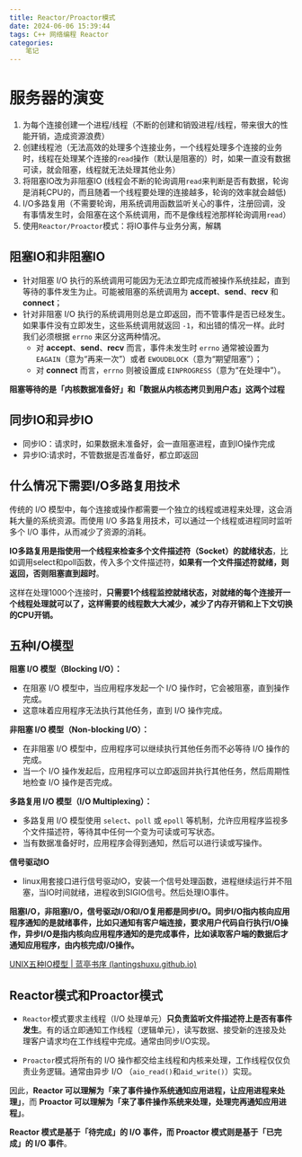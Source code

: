 ```yaml
---
title: Reactor/Proactor模式
date: 2024-06-06 15:39:44
tags: C++ 网络编程 Reactor
categories:
    笔记
---
```


# 服务器的演变

1. 为每个连接创建一个进程/线程（不断的创建和销毁进程/线程，带来很大的性能开销，造成资源浪费）
2. 创建线程池（无法高效的处理多个连接业务，一个线程处理多个连接的业务时，线程在处理某个连接的`read`操作（默认是阻塞的）时，如果一直没有数据可读，就会阻塞，线程就无法处理其他业务）
3. 将阻塞IO改为非阻塞IO (线程会不断的轮询调用`read`来判断是否有数据，轮询是消耗CPU的，而且随着一个线程要处理的连接越多，轮询的效率就会越低)
4. I/O多路复用（不需要轮询，用系统调用函数监听关心的事件，注册回调，没有事情发生时，会阻塞在这个系统调用，而不是像线程池那样轮询调用`read`）
5. 使用`Reactor/Proactor`模式：将IO事件与业务分离，解耦

## 阻塞IO和非阻塞IO

- 针对阻塞 I/O 执行的系统调用可能因为无法立即完成而被操作系统挂起，直到等待的事件发生为止。可能被阻塞的系统调用为 **accept**、**send**、**recv** 和 **connect**；
- 针对非阻塞 I/O 执行的系统调用则总是立即返回，而不管事件是否已经发生。如果事件没有立即发生，这些系统调用就返回 `-1`，和出错的情况一样。此时我们必须根据 `errno` 来区分这两种情况。
  - 对 **accept**、**send**、**recv** 而言，事件未发生时 `errno` 通常被设置为 `EAGAIN`（意为“再来一次”）或者 `EWOUDBLOCK`（意为“期望阻塞”）；
  - 对 **connect** 而言，`errno` 则被设置成 `EINPROGRESS`（意为“在处理中”）。

**阻塞等待的是「内核数据准备好」和「数据从内核态拷贝到用户态」这两个过程**

## 同步IO和异步IO

- 同步IO：请求时，如果数据未准备好，会一直阻塞进程，直到IO操作完成
- 异步IO:请求时，不管数据是否准备好，都立即返回

## 什么情况下需要I/O多路复用技术

传统的 I/O 模型中，每个连接或操作都需要一个独立的线程或进程来处理，这会消耗大量的系统资源。而使用 I/O 多路复用技术，可以通过一个线程或进程同时监听多个 I/O 事件，从而减少了资源的消耗。

**IO多路复用是指使用一个线程来检查多个文件描述符（Socket）的就绪状态**，比如调用select和poll函数，传入多个文件描述符，**如果有一个文件描述符就绪，则返回，否则阻塞直到超时**。

这样在处理1000个连接时，**只需要1个线程监控就绪状态，对就绪的每个连接开一个线程处理就可以了，这样需要的线程数大大减少，减少了内存开销和上下文切换的CPU开销。**

## 五种I/O模型

**阻塞 I/O 模型（Blocking I/O）：**

- 在阻塞 I/O 模型中，当应用程序发起一个 I/O 操作时，它会被阻塞，直到操作完成。
- 这意味着应用程序无法执行其他任务，直到 I/O 操作完成。

**非阻塞 I/O 模型（Non-blocking I/O）：**

- 在非阻塞 I/O 模型中，应用程序可以继续执行其他任务而不必等待 I/O 操作的完成。
- 当一个 I/O 操作发起后，应用程序可以立即返回并执行其他任务，然后周期性地检查 I/O 操作是否完成。

**多路复用 I/O 模型（I/O Multiplexing）：**

- 多路复用 I/O 模型使用 `select`、`poll` 或 `epoll` 等机制，允许应用程序监视多个文件描述符，等待其中任何一个变为可读或可写状态。
- 当有数据准备好时，应用程序会得到通知，然后可以进行读或写操作。

**信号驱动IO**

- linux用套接口进行信号驱动IO，安装一个信号处理函数，进程继续运行并不阻塞，当IO时间就绪，进程收到SIGIO信号。然后处理IO事件。

**阻塞I/O，非阻塞I/O，信号驱动I/O和I/O复用都是同步I/O。同步I/O指内核向应用程序通知的是就绪事件，比如只通知有客户端连接，要求用户代码自行执行I/O操作，异步I/O是指内核向应用程序通知的是完成事件，比如读取客户端的数据后才通知应用程序，由内核完成I/O操作。**

[UNIX五种IO模型 | 蓝亭书序 (lantingshuxu.github.io)](https://lantingshuxu.github.io/其他/UNIX五种IO模型/)

## Reactor模式和Proactor模式

- `Reactor`模式要求主线程（I/O 处理单元）**只负责监听文件描述符上是否有事件发生**。有的话立即通知工作线程（逻辑单元），读写数据、接受新的连接及处理客户请求均在工作线程中完成。通常由同步I/O实现。

- `Proactor`模式将所有的 I/O 操作都交给主线程和内核来处理，工作线程仅仅负责业务逻辑。通常由异步 I/O （`aio_read()`和`aid_write()`）实现。

因此，**Reactor 可以理解为「来了事件操作系统通知应用进程，让应用进程来处理」**，而 **Proactor 可以理解为「来了事件操作系统来处理，处理完再通知应用进程」**。

**Reactor 模式是基于「待完成」的 I/O 事件，而 Proactor 模式则是基于「已完成」的 I/O 事件**。

